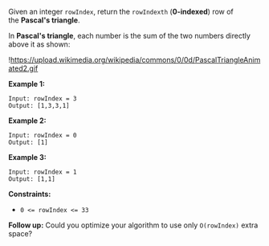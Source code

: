 Given an integer `rowIndex`, return the `rowIndexth` (**0-indexed**) row of the **Pascal's triangle**.

In **Pascal's triangle**, each number is the sum of the two numbers directly above it as shown:

!https://upload.wikimedia.org/wikipedia/commons/0/0d/PascalTriangleAnimated2.gif

**Example 1:**

```
Input: rowIndex = 3
Output: [1,3,3,1]

```

**Example 2:**

```
Input: rowIndex = 0
Output: [1]

```

**Example 3:**

```
Input: rowIndex = 1
Output: [1,1]

```

**Constraints:**

- `0 <= rowIndex <= 33`

**Follow up:** Could you optimize your algorithm to use only `O(rowIndex)` extra space?